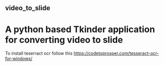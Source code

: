 ## video_to_slide
# A python based Tkinder application for converting video to slide 
To  install teserract ocr follow this https://codetoprosper.com/tesseract-ocr-for-windows/
